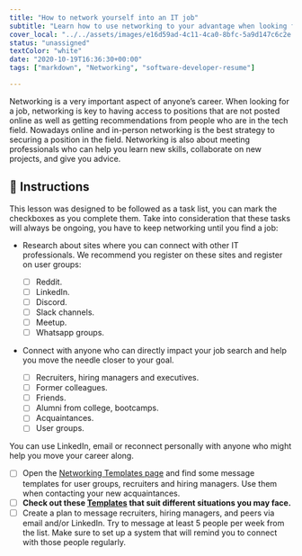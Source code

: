 ```yaml
---
title: "How to network yourself into an IT job"
subtitle: "Learn how to use networking to your advantage when looking for a software development job"
cover_local: "../../assets/images/e16d59ad-4c11-4ca0-8bfc-5a9d147c6c2e.jpeg"
status: "unassigned"
textColor: "white"
date: "2020-10-19T16:36:30+00:00"
tags: ["markdown", "Networking", "software-developer-resume"]

---
```


Networking is a very important aspect of anyone’s career. When looking for a job, networking is key to having access to positions that are not posted online as well as getting recommendations from people who are in the tech field. Nowadays online and in-person networking is the best strategy to securing a position in the field. Networking is also about meeting professionals who can help you learn new skills, collaborate on new projects, and give you advice. 

## 📝 Instructions 

This lesson was designed to be followed as a task list, you can mark the checkboxes as you complete them. Take into consideration that these tasks will always be ongoing, you have to keep networking until you find a job:

- Research about sites where you can connect with other IT professionals. We recommend you register on these sites and register on user groups: 
  - [ ] Reddit.
  - [ ] LinkedIn. 
  - [ ] Discord. 
  - [ ] Slack channels. 
  - [ ] Meetup.
  - [ ] Whatsapp groups.

- Connect with anyone who can directly impact your job search and help you move the needle closer to your goal.  

  - [ ] Recruiters, hiring managers and executives.
  - [ ] Former colleagues.
  - [ ] Friends.
  - [ ] Alumni from college, bootcamps. 
  - [ ] Acquaintances. 
  - [ ] User groups.

You can use LinkedIn, email or reconnect personally with anyone who might help you move your career along.  

- [ ] Open the [Networking Templates page](https://4geeksacademy.notion.site/Networking-Templates-Plantillas-para-hacer-Networking-b6135733d1824793ba7006c72f8e03e8) and find some message templates for user groups, recruiters and hiring managers. Use them when contacting your new acquaintances.
- [ ] **Check out these [Templates](https://github.com/user-attachments/files/16367415/Building.Relationships.Guide.1.pdf) that suit different situations you may face.** 
- [ ] Create a plan to message recruiters, hiring managers, and peers via email and/or LinkedIn. Try to message at least 5 people per week from the list. Make sure to set up a system that will remind you to connect with those people regularly. 
